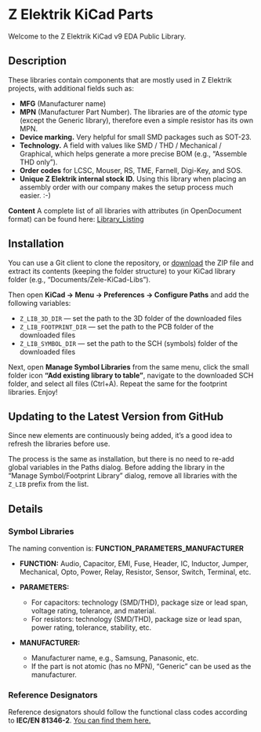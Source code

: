 # Z Elektrik KiCad Parts

Welcome to the Z Elektrik KiCad v9 EDA Public Library.

## Description

These libraries contain components that are mostly used in Z Elektrik projects, with additional fields such as:

* **MFG** (Manufacturer name)
* **MPN** (Manufacturer Part Number). The libraries are of the *atomic* type (except the Generic library), therefore even a simple resistor has its own MPN.
* **Device marking.** Very helpful for small SMD packages such as SOT-23.
* **Technology.** A field with values like SMD / THD / Mechanical / Graphical, which helps generate a more precise BOM (e.g., “Assemble THD only”).
* **Order codes** for LCSC, Mouser, RS, TME, Farnell, Digi-Key, and SOS.
* **Unique Z Elektrik internal stock ID.** Using this library when placing an assembly order with our company makes the setup process much easier. :-)

**Content**
A complete list of all libraries with attributes (in OpenDocument format) can be found here:
[Library_Listing](https://docs.google.com/spreadsheets/d/176wO_S8_nby6Lyd8MGY-Abj0bwKNF8hLd7M2Ny2Cflg/edit?usp=sharing)

## Installation

You can use a Git client to clone the repository, or [download](https://github.com/Z-Elektrik/LIB/archive/refs/heads/main.zip) the ZIP file and extract its contents (keeping the folder structure) to your KiCad library folder (e.g., “Documents/Zele-KiCad-Libs”).

Then open **KiCad → Menu → Preferences → Configure Paths** and add the following variables:

* `Z_LIB_3D_DIR` — set the path to the 3D folder of the downloaded files
* `Z_LIB_FOOTPRINT_DIR` — set the path to the PCB folder of the downloaded files
* `Z_LIB_SYMBOL_DIR` — set the path to the SCH (symbols) folder of the downloaded files

Next, open **Manage Symbol Libraries** from the same menu, click the small folder icon **“Add existing library to table”**, navigate to the downloaded SCH folder, and select all files (Ctrl+A).
Repeat the same for the footprint libraries.
Enjoy!

## Updating to the Latest Version from GitHub

Since new elements are continuously being added, it’s a good idea to refresh the libraries before use.

The process is the same as installation, but there is no need to re-add global variables in the Paths dialog.
Before adding the library in the “Manage Symbol/Footprint Library” dialog, remove all libraries with the `Z_LIB` prefix from the list.

## Details

### Symbol Libraries

The naming convention is:
**FUNCTION_PARAMETERS_MANUFACTURER**

* **FUNCTION:** Audio, Capacitor, EMI, Fuse, Header, IC, Inductor, Jumper, Mechanical, Opto, Power, Relay, Resistor, Sensor, Switch, Terminal, etc.
* **PARAMETERS:**

  * For capacitors: technology (SMD/THD), package size or lead span, voltage rating, tolerance, and material.
  * For resistors: technology (SMD/THD), package size or lead span, power rating, tolerance, stability, etc.
* **MANUFACTURER:**

  * Manufacturer name, e.g., Samsung, Panasonic, etc.
  * If the part is not atomic (has no MPN), “Generic” can be used as the manufacturer.

### Reference Designators

Reference designators should follow the functional class codes according to **IEC/EN 81346-2**.
[You can find them here.](https://docs.google.com/spreadsheets/d/e/2PACX-1vSQrfTI6g8CGJz_kQ2h6NA4STcINRSNWpEIgMftyWNZnPfuyPHBXPfnJIhNQU6JdZVPvYBZkwLYq0Yu/pubhtml?gid=1922460605&single=true)
